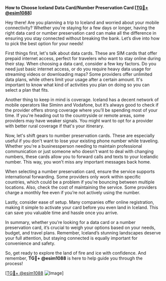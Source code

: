 **How to Choose Iceland Data Card/Number Preservation Card [[TG💪+ @esim1088](https://t.me/s/esim1088)]**

Hey there! Are you planning a trip to Iceland and worried about your mobile connectivity? Whether you're staying for a few days or longer, having the right data card or number preservation card can make all the difference in ensuring you stay connected without breaking the bank. Let’s dive into how to pick the best option for your needs!

First things first, let's talk about data cards. These are SIM cards that offer prepaid internet access, perfect for travelers who want to stay online during their stay. When choosing a data card, consider a few key factors. Do you need just basic internet access, or do you require heavy data usage for streaming videos or downloading maps? Some providers offer unlimited data plans, while others limit your usage after a certain amount. It's important to know what kind of activities you plan on doing so you can select a plan that fits.

Another thing to keep in mind is coverage. Iceland has a decent network of mobile operators like Síminn and Vodafone, but it’s always good to check if the provider offers strong coverage where you’ll be spending most of your time. If you're heading out to the countryside or remote areas, some providers may have weaker signals. You might want to opt for a provider with better rural coverage if that's your itinerary.

Now, let's shift gears to number preservation cards. These are especially useful if you don't want to lose your existing phone number while traveling. Whether you're a businessperson needing to maintain professional communication or just someone who doesn't want to deal with changing numbers, these cards allow you to forward calls and texts to your Icelandic number. This way, you won’t miss any important messages back home.

When selecting a number preservation card, ensure the service supports international forwarding. Some providers only work within specific countries, which could be a problem if you're bouncing between multiple locations. Also, check the cost of maintaining the service. Some providers charge a monthly fee even if you’re not actively using the number.

Lastly, consider ease of setup. Many companies offer online registration, making it simple to activate your card before you even land in Iceland. This can save you valuable time and hassle once you arrive.

In summary, whether you’re looking for a data card or a number preservation card, it’s crucial to weigh your options based on your needs, budget, and travel plans. Remember, Iceland’s stunning landscapes deserve your full attention, but staying connected is equally important for convenience and safety.

So, get ready to explore the land of fire and ice with confidence. And remember, **TG💪+ @esim1088** is here to help guide you through the process! 

[[TG💪+ @esim1088](https://t.me/s/esim1088) ![Image](https://i.postimg.cc/Y0z9fWf4/image.png)]